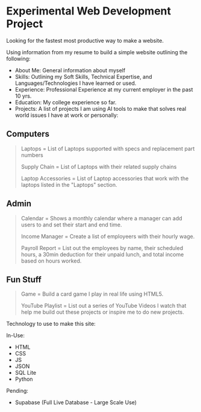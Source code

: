 Experimental Web Development Project
=

Looking for the fastest most productive way to make a website. 

Using information from my resume to build a simple website outlining the following:

- About Me: General information about myself
- Skills: Outlining my Soft Skills, Technical Expertise, and Languages/Technologies I have learned or used.
- Experience: Professional Experience at my current employer in the past 10 yrs.
- Education: My college experience so far.
- Projects: A list of projects I am using AI tools to make that solves real world issues I have at work or personally:

Computers
-
  > Laptops = List of Laptops supported with specs and replacement part numbers
  > 
  > Supply Chain = List of Laptops with their related supply chains
  > 
  > Laptop Accessories = List of Laptop accessories that work with the laptops listed in the "Laptops" section.
  >

Admin
-
  > Calendar = Shows a monthly calendar where a manager can add users to and set their start and end time.
  > 
  > Income Manager = Create a list of employeers with their hourly wage.
  > 
  > Payroll Report = List out the employees by name, their scheduled hours, a 30min deduction for their unpaid lunch, and total income based on hours worked.
  >

Fun Stuff
-
  > Game = Build a card game I play in real life using HTML5. 
  > 
  > YouTube Playlist = List out a series of YouTube Videos I watch that help me build out these projects or inspire me to do new projects.
  > 

Technology to use to make this site: 

In-Use:
- HTML
- CSS
- JS
- JSON
- SQL Lite
- Python

Pending: 
- Supabase (Full Live Database - Large Scale Use)
